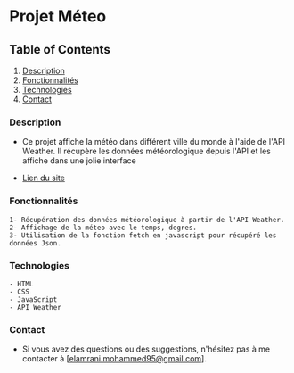 # Projet Méteo

## Table of Contents
1. [Description](#Description)
2. [Fonctionnalités](#Fonctionnalités)
3. [Technologies](#Technologies)
4. [Contact](#Contact)

### Description

- Ce projet affiche la météo dans différent ville du monde à l'aide de l'API Weather. Il récupère les données météorologique depuis l'API et les affiche dans une jolie interface

- [Lien du site]()


### Fonctionnalités

    1- Récupération des données météorologique à partir de l'API Weather.
    2- Affichage de la méteo avec le temps, degres.
    3- Utilisation de la fonction fetch en javascript pour récupéré les données Json.

### Technologies

    - HTML
    - CSS
    - JavaScript
    - API Weather

### Contact

- Si vous avez des questions ou des suggestions, n'hésitez pas à me contacter à [elamrani.mohammed95@gmail.com].